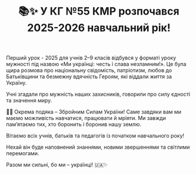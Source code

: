 ﻿---
title: 📚✨ У КГ №55 КМР розпочався 2025-2026 навчальний рік!
---

Перший урок - 2025 для учнів 2–9 класів відбувся у форматі уроку мужності під назвою «Ми українці: честь і слава незламним!». Це була щира розмова про національну свідомість, патріотизм, любов до Батьківщини та безмежну вдячність Героям, які віддали життя за Україну.

Учні згадали про мужність наших захисників, говорили про силу єдності та значення миру.

💙💛 Окрема подяка – Збройним Силам України! Саме завдяки вам ми маємо можливість навчатися, працювати й мріяти. Ми завжди пам’ятаємо тих, хто боронить і боронив нашу землю.

Вітаємо всіх учнів, батьків та педагогів із початком навчального року!

Нехай він буде наповнений знаннями, новими звершеннями та світлими перемогами.

Разом ми сильні, бо ми – українці! 🇺🇦✨


<youtube id="Hif7xgiDdbo" />

<slideshow />
